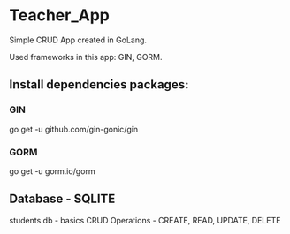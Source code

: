 # Teacher_App
Simple CRUD App created in GoLang.

Used frameworks in this app: GIN, GORM.

## Install dependencies packages:
### GIN 
go get -u github.com/gin-gonic/gin
### GORM
go get -u gorm.io/gorm

## Database - SQLITE
students.db - basics CRUD Operations - CREATE, READ, UPDATE, DELETE


